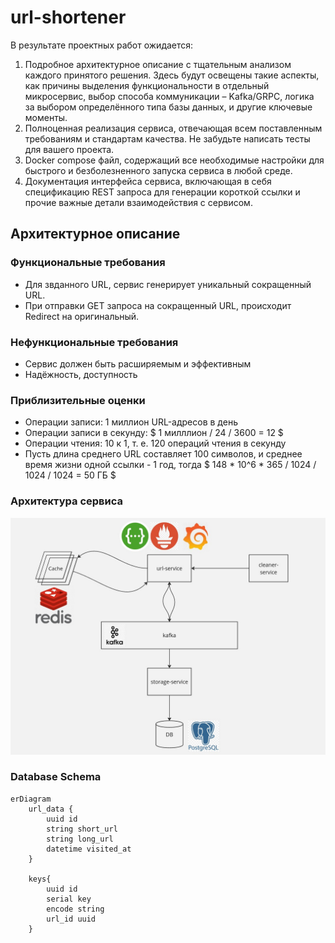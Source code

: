 # url-shortener

В результате проектных работ ожидается:
1. Подробное архитектурное описание с тщательным анализом каждого принятого решения. Здесь будут освещены такие аспекты, как причины выделения функциональности в отдельный микросервис, выбор способа коммуникации – Kafka/GRPC, логика за выбором определённого типа базы данных, и другие ключевые моменты.
2. Полноценная реализация сервиса, отвечающая всем поставленным требованиям и стандартам качества. Не забудьте написать тесты для вашего проекта.
3. Docker compose файл, содержащий все необходимые настройки для быстрого и безболезненного запуска сервиса в любой среде.
4. Документация интерфейса сервиса, включающая в себя спецификацию REST запроса для генерации короткой ссылки и прочие важные детали взаимодействия с сервисом.

## Архитектурное описание
### Функциональные требования
- Для звданного URL, сервис генерирует уникальный сокращенный URL.
- При отправки GET запроса на сокращенный URL, происходит Redirect на оригинальный.
### Нефункциональные требования
- Сервис должен быть расширяемым и эффективным
- Надёжность, доступность
### Приблизительные оценки
- Операции записи: 1 миллион URL-адресов в день
- Операции записи в секунду: $ 1 милллион / 24 / 3600 = 12 $
- Операции чтения: 10 к 1, т. е. 120 операций чтения в секунду
- Пусть длина среднего URL составляет 100 символов, и среднее время жизни одной ссылки - 1 год, тогда $ 148 * 10^6 * 365 / 1024 / 1024 / 1024 = 50 ГБ $

### Архитектура сервиса
![Architecture](src/arch.jpg)

### Database Schema
```mermaid
erDiagram
    url_data {
        uuid id
        string short_url
        string long_url
        datetime visited_at
    }

    keys{
        uuid id
        serial key
        encode string
        url_id uuid
    }
```

